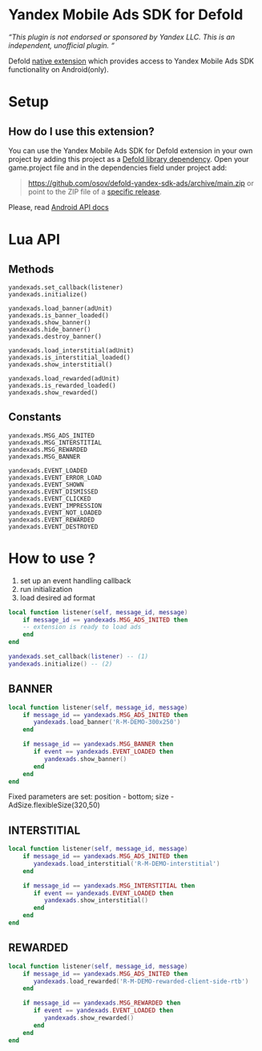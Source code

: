 # Yandex Mobile Ads SDK for Defold
_“This plugin is not endorsed or sponsored by Yandex LLC. This is an independent, unofficial plugin. “_

Defold [native extension](https://www.defold.com/manuals/extensions/) which provides access to Yandex Mobile Ads SDK functionality on Android(only).

# Setup

## How do I use this extension?

You can use the Yandex Mobile Ads SDK for Defold extension in your own project by adding this project as a [Defold library dependency](http://www.defold.com/manuals/libraries/).
Open your game.project file and in the dependencies field under project add:

>https://github.com/osov/defold-yandex-sdk-ads/archive/main.zip
or point to the ZIP file of a [specific release](https://github.com/osov/defold-yandex-sdk-ads/releases).

Please, read [Android API docs](https://yandex.ru/dev/mobile-ads/doc/android/quick-start/)

# Lua API

## Methods

	yandexads.set_callback(listener)
	yandexads.initialize()

	yandexads.load_banner(adUnit)
	yandexads.is_banner_loaded()
	yandexads.show_banner()
	yandexads.hide_banner()
	yandexads.destroy_banner()

	yandexads.load_interstitial(adUnit)
	yandexads.is_interstitial_loaded()
	yandexads.show_interstitial()

	yandexads.load_rewarded(adUnit)
	yandexads.is_rewarded_loaded()
	yandexads.show_rewarded()


## Constants

	yandexads.MSG_ADS_INITED
	yandexads.MSG_INTERSTITIAL
	yandexads.MSG_REWARDED
	yandexads.MSG_BANNER

	yandexads.EVENT_LOADED
	yandexads.EVENT_ERROR_LOAD
	yandexads.EVENT_SHOWN
	yandexads.EVENT_DISMISSED
	yandexads.EVENT_CLICKED
	yandexads.EVENT_IMPRESSION
	yandexads.EVENT_NOT_LOADED
	yandexads.EVENT_REWARDED
	yandexads.EVENT_DESTROYED

# How to use ?

1) set up an event handling callback
2) run initialization
3) load desired ad format
```lua
local function listener(self, message_id, message)
    if message_id == yandexads.MSG_ADS_INITED then
    -- extension is ready to load ads
    end
end

yandexads.set_callback(listener) -- (1)
yandexads.initialize() -- (2)
```


## BANNER

```lua
local function listener(self, message_id, message)
    if message_id == yandexads.MSG_ADS_INITED then
       yandexads.load_banner('R-M-DEMO-300x250')
    end

    if message_id == yandexads.MSG_BANNER then
       if event == yandexads.EVENT_LOADED then
          yandexads.show_banner()
       end
    end
end
```

Fixed parameters are set:
   position - bottom;
   size - AdSize.flexibleSize(320,50)


## INTERSTITIAL

```lua
local function listener(self, message_id, message)
    if message_id == yandexads.MSG_ADS_INITED then
       yandexads.load_interstitial('R-M-DEMO-interstitial')
    end

    if message_id == yandexads.MSG_INTERSTITIAL then
       if event == yandexads.EVENT_LOADED then
          yandexads.show_interstitial()
       end
    end
end
```


## REWARDED

```lua
local function listener(self, message_id, message)
    if message_id == yandexads.MSG_ADS_INITED then
       yandexads.load_rewarded('R-M-DEMO-rewarded-client-side-rtb')
    end

    if message_id == yandexads.MSG_REWARDED then
       if event == yandexads.EVENT_LOADED then
          yandexads.show_rewarded()
       end
    end
end
```
